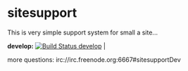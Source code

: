 # sitesupport
This is very simple support system for small a site... 

**develop:** [![Build Status develop](https://travis-ci.org/Aqueelone/sitesupport.svg)](http://travis-ci.org/aqueelone/sitesupport) |

more questions: irc://irc.freenode.org:6667#sitesupportDev
